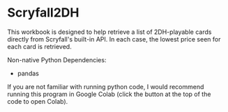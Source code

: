 # Scryfall2DH

This workbook is designed to help retrieve a list of 2DH-playable cards directly from Scryfall's built-in API. In each case, the lowest price seen for each card is retrieved.

Non-native Python Dependencies:
- pandas

If you are not familiar with running python code, I would recommend running this program in Google Colab (click the button at the top of the code to open Colab).
